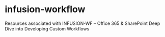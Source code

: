 # infusion-workflow
Resources associated with INFUSION-WF – Office 365 &amp; SharePoint Deep Dive into Developing Custom Workflows  
